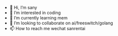 - 👋 Hi, I’m sany
- 👀 I’m interested in coding
- 🌱 I’m currently learning mem
- 💞️ I’m looking to collaborate on ai/freeswitch/golang
- 📫 How to reach me wechat sanrentai

<!---
sanrentai/sanrentai is a ✨ special ✨ repository because its `README.md` (this file) appears on your GitHub profile.
You can click the Preview link to take a look at your changes.
--->
